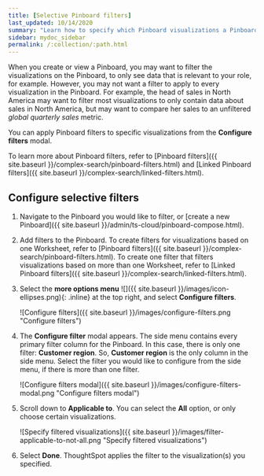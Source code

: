 ```yaml
---
title: [Selective Pinboard filters]
last_updated: 10/14/2020
summary: "Learn how to specify which Pinboard visualizations a Pinboard filter should apply to."
sidebar: mydoc_sidebar
permalink: /:collection/:path.html
---
```

When you create or view a Pinboard, you may want to filter the visualizations on the Pinboard, to only see data that is relevant to your role, for example. However, you may not want a filter to apply to every visualization in the Pinboard. For example, the head of sales in North America may want to filter most visualizations to only contain data about sales in North America, but may want to compare her sales to an unfiltered *global quarterly sales* metric.

You can apply Pinboard filters to specific visualizations from the **Configure filters** modal.

To learn more about Pinboard filters, refer to [Pinboard filters]({{ site.baseurl }}/complex-search/pinboard-filters.html) and [Linked Pinboard filters]({{ site.baseurl }}/complex-search/linked-filters.html).

## Configure selective filters
1. Navigate to the Pinboard you would like to filter, or [create a new Pinboard]({{ site.baseurl }}/admin/ts-cloud/pinboard-compose.html).

2. Add filters to the Pinboard. To create filters for visualizations based on one Worksheet, refer to [Pinboard filters]({{ site.baseurl }}/complex-search/pinboard-filters.html). To create one filter that filters visualizations based on more than one Worksheet, refer to [Linked Pinboard filters]({{ site.baseurl }}/complex-search/linked-filters.html).

3. Select the **more options menu** ![]({{ site.baseurl }}/images/icon-ellipses.png){: .inline} at the top right, and select **Configure filters**.

    ![Configure filters]({{ site.baseurl }}/images/configure-filters.png "Configure filters")

4. The **Configure filter** modal appears. The side menu contains every primary filter column for the Pinboard. In this case, there is only one filter: **Customer region**. So, **Customer region** is the only column in the side menu. Select the filter you would like to configure from the side menu, if there is more than one filter.

    ![Configure filters modal]({{ site.baseurl }}/images/configure-filters-modal.png "Configure filters modal")

5. Scroll down to **Applicable to**. You can select the **All** option, or only choose certain visualizations.

    ![Specify filtered visualizations]({{ site.baseurl }}/images/filter-applicable-to-not-all.png "Specify filtered visualizations")

6. Select **Done**. ThoughtSpot applies the filter to the visualization(s) you specified.
